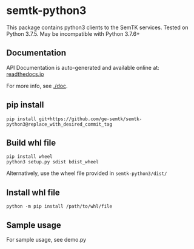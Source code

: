 # semtk-python3
This package contains python3 clients to the SemTK services.
Tested on Python 3.7.5.  May be incompatible with Python 3.7.6+

## Documentation

API Documentation is auto-generated and available online at:
[readthedocs.io](https://semtk-python3.readthedocs.io/en/latest/api/semtk3.html)

For more info, see [./doc](./doc/README.md).

## pip install
```
pip install git+https://github.com/ge-semtk/semtk-python3@replace_with_desired_commit_tag
```

## Build whl file
```
pip install wheel
python3 setup.py sdist bdist_wheel
```
Alternatively, use the wheel file provided in `semtk-python3/dist/`

## Install whl file
```
python -m pip install /path/to/whl/file
```
## Sample usage

For sample usage, see demo.py
